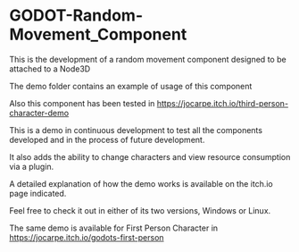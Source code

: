 # GODOT-Random-Movement_Component

This is the development of a random movement component designed to be attached to a Node3D

The demo folder contains an example of usage of this component

Also this component has been tested in https://jocarpe.itch.io/third-person-character-demo

This is a demo in continuous development to test all the components developed and in the process of future development. 

It also adds the ability to change characters and view resource consumption via a plugin. 

A detailed explanation of how the demo works is available on the itch.io page indicated. 

Feel free to check it out in either of its two versions, Windows or Linux.

The same demo is available for First Person Character in https://jocarpe.itch.io/godots-first-person
